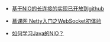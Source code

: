 * [基于NIO的长连接的实现已开放到github](https://blog.csdn.net/yangbutao/article/details/18505831)

* [慕课网 Netty入门之WebSocket初体验](https://www.imooc.com/search/?words=netty)

* [如何学习Java的NIO？](https://www.zhihu.com/question/29005375)
